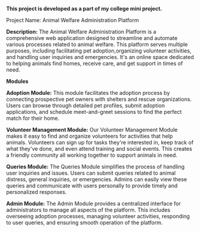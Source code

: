 
**This project is developed as a part of my college mini project.**

Project Name: Animal Welfare Administration Platform

 **Description:**
                                     The Animal Welfare Administration Platform is a comprehensive web application designed to streamline and automate various processes related to animal welfare. This platform serves multiple purposes, including facilitating pet adoption,organizing volunteer activities, and handling user inquiries and emergencies. It's an online space dedicated to helping animals find homes, receive care, and get support in times of need.

 **Modules**

 **Adoption Module:**
               This module facilitates the adoption process by connecting prospective pet owners with shelters and rescue organizations. Users can browse through detailed pet profiles, submit adoption applications, and schedule meet-and-greet sessions to find the perfect match for their home.

**Volunteer Management Module:**
                          Our Volunteer Management Module makes it easy to find and organize volunteers for activities that help animals. Volunteers can sign up for tasks they're interested in, keep track of what they've done, and even attend training and social events. This creates a friendly community all working together to support animals in need.
                          
 **Queries Module:**
               The Queries Module simplifies the process of handling user inquiries and issues. Users can submit queries related to animal distress, general inquiries, or emergencies. Admins can easily view these queries and communicate with users personally to provide timely and personalized responses.

 **Admin Module:**
                  The Admin Module provides a centralized interface for administrators to manage all aspects of the platform. This includes overseeing adoption processes, managing volunteer activities, responding to user queries, and ensuring smooth operation of the platform.
